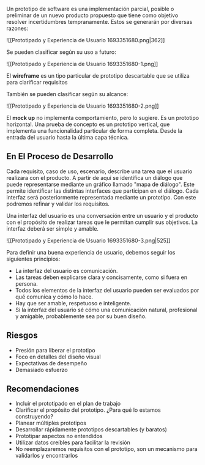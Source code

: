 Un prototipo de software es una implementación parcial, posible o preliminar de un nuevo producto propuesto que tiene como objetivo resolver incertidumbres tempranamente. Estos se generarán por diversas razones:

![[Prototipado y Experiencia de Usuario 1693351680.png|362]]

Se pueden clasificar según su uso a futuro:

![[Prototipado y Experiencia de Usuario 1693351680-1.png]]

El **wireframe** es un tipo particular de prototipo descartable que se utiliza para clarificar requisitos

También se pueden clasificar según su alcance:

![[Prototipado y Experiencia de Usuario 1693351680-2.png]]

El **mock up** no implementa comportamiento, pero lo sugiere. Es un prototipo horizontal. Una prueba de concepto es un prototipo vertical, que implementa una funcionalidad particular de forma completa. Desde la entrada del usuario hasta la última capa técnica.

## En El Proceso de Desarrollo

Cada requisito, caso de uso, escenario, describe una tarea que el usuario realizara con el producto. A partir de aquí se identifica un diálogo que puede representarse mediante un gráfico llamado "mapa de diálogo". Este permite identificar las distintas interfaces que participan en el diálogo. Cada interfaz será posteriormente representada mediante un prototipo. Con este podremos refinar y validar los requisitos.

Una interfaz del usuario es una conversación entre un usuario y el producto con el propósito de realizar tareas que le permitan cumplir sus objetivos. La interfaz deberá ser simple y amable.

![[Prototipado y Experiencia de Usuario 1693351680-3.png|525]]

Para definir una buena experiencia de usuario, debemos seguir los siguientes principios:

- La interfaz del usuario es comunicación.
- Las tareas deben explicarse clara y concisamente, como si fuera en persona.
- Todos los elementos de la interfaz del usuario pueden ser evaluados por qué comunica y cómo lo hace.
- Hay que ser amable, respetuoso e inteligente.
- Si la interfaz del usuario sé cómo una comunicación natural, profesional y amigable, probablemente sea por su buen diseño.

## Riesgos

- Presión para liberar el prototipo
- Foco en detalles del diseño visual
- Expectativas de desempeño
- Demasiado esfuerzo

## Recomendaciones

- Incluir el prototipado en el plan de trabajo
- Clarificar el propósito del prototipo. ¿Para qué lo estamos construyendo?
- Planear múltiples prototipos
- Desarrollar rápidamente prototipos descartables (y baratos)
- Prototipar aspectos no entendidos
- Utilizar datos creíbles para facilitar la revisión
- No reemplazaremos requisitos con el prototipo, son un mecanismo para validarlos y encontrarlos

